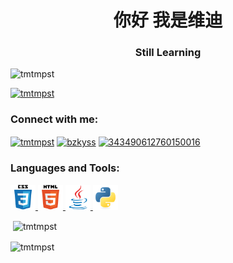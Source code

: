 <h1 align="center">你好 我是维迪</h1>
<h3 align="center">Still Learning</h3>

<p align="left"> <img src="https://komarev.com/ghpvc/?username=tmtmpst&label=Profile%20views&color=0e75b6&style=flat" alt="tmtmpst" /> </p>

<p align="left"> <a href="https://twitter.com/tmtmpst" target="blank"><img src="https://img.shields.io/twitter/follow/tmtmpst?logo=twitter&style=for-the-badge" alt="tmtmpst" /></a> </p>

<h3 align="left">Connect with me:</h3>
<p align="left">
<a href="https://twitter.com/tmtmpst" target="blank"><img align="center" src="https://raw.githubusercontent.com/rahuldkjain/github-profile-readme-generator/master/src/images/icons/Social/twitter.svg" alt="tmtmpst" height="30" width="40" /></a>
<a href="https://instagram.com/bzkyss" target="blank"><img align="center" src="https://raw.githubusercontent.com/rahuldkjain/github-profile-readme-generator/master/src/images/icons/Social/instagram.svg" alt="bzkyss" height="30" width="40" /></a>
<a href="https://discord.gg/343490612760150016" target="blank"><img align="center" src="https://raw.githubusercontent.com/rahuldkjain/github-profile-readme-generator/master/src/images/icons/Social/discord.svg" alt="343490612760150016" height="30" width="40" /></a>
</p>

<h3 align="left">Languages and Tools:</h3>
<p align="left"> <a href="https://www.w3schools.com/css/" target="_blank" rel="noreferrer"> <img src="https://raw.githubusercontent.com/devicons/devicon/master/icons/css3/css3-original-wordmark.svg" alt="css3" width="40" height="40"/> </a> <a href="https://www.w3.org/html/" target="_blank" rel="noreferrer"> <img src="https://raw.githubusercontent.com/devicons/devicon/master/icons/html5/html5-original-wordmark.svg" alt="html5" width="40" height="40"/> </a> <a href="https://www.java.com" target="_blank" rel="noreferrer"> <img src="https://raw.githubusercontent.com/devicons/devicon/master/icons/java/java-original.svg" alt="java" width="40" height="40"/> </a> <a href="https://www.python.org" target="_blank" rel="noreferrer"> <img src="https://raw.githubusercontent.com/devicons/devicon/master/icons/python/python-original.svg" alt="python" width="40" height="40"/> </a> </p>

<p>&nbsp;<img align="center" src="https://github-readme-stats.vercel.app/api?username=tmtmpst&show_icons=true&locale=en" alt="tmtmpst" /></p>

<p><img align="center" src="https://github-readme-streak-stats.herokuapp.com/?user=tmtmpst&" alt="tmtmpst" /></p>

